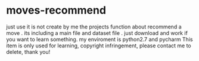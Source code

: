 # moves-recommend
just use  it is not create by me 
the projects function about recommend a move .
its including a main file and dataset file .
just download and work if you want to learn something.
my enviroment is python2.7 and pycharm 
This item is only used for learning, copyright infringement, please contact me to delete, thank you!
